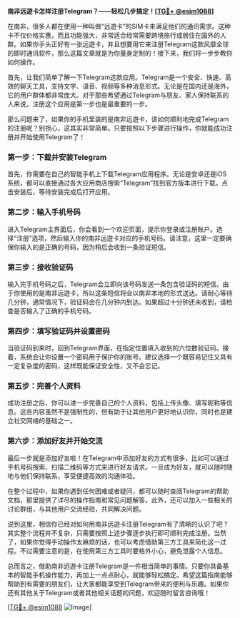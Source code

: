 **南非远遊卡怎样注册Telegram？——轻松几步搞定！[[TG💪+ @esim1088](https://t.me/s/esim1088)]**

在南非，很多人都在使用一种叫做“远遊卡”的SIM卡来满足他们的通讯需求。这种卡不仅价格实惠，而且功能强大，非常适合经常需要跨境旅行或居住在国外的人群。如果你手头正好有一张远遊卡，并且想要用它来注册Telegram这款风靡全球的即时通讯软件，那么这篇文章就是为你量身定制的！接下来，我们将一步步教你如何操作。

首先，让我们简单了解一下Telegram这款应用。Telegram是一个安全、快速、高效的聊天工具，支持文字、语音、视频等多种消息形式。无论是在国内还是海外，它的用户群体都非常庞大。对于那些希望通过Telegram与朋友、家人保持联系的人来说，注册这个应用是第一步也是最重要的一步。

那么问题来了，如果你的手机里装的是南非远遊卡，该如何顺利地完成Telegram的注册呢？别担心，这其实非常简单。只要按照以下步骤进行操作，你就能成功注册并开始使用Telegram了！

### 第一步：下载并安装Telegram

首先，你需要在自己的智能手机上下载Telegram应用程序。无论是安卓还是iOS系统，都可以直接通过各大应用商店搜索“Telegram”找到官方版本进行下载。点击安装后，等待安装完成后打开应用。

### 第二步：输入手机号码

进入Telegram主界面后，你会看到一个欢迎页面，提示你登录或注册账户。选择“注册”选项，然后输入你的南非远遊卡对应的手机号码。请注意，这里一定要确保你输入的是正确的号码，因为稍后会收到一条验证短信。

### 第三步：接收验证码

输入完手机号码之后，Telegram会立即向该号码发送一条包含验证码的短信。由于你使用的是南非远遊卡，所以这条短信将会以南非本地的形式送达。请耐心等待几分钟，通常情况下，验证码会在几分钟内到达。如果超过十分钟还未收到，请检查是否输入了正确的手机号码。

### 第四步：填写验证码并设置密码

当验证码到来时，回到Telegram界面，在指定位置填入收到的六位数验证码。接着，系统会让你设置一个密码用于保护你的账号。建议选择一个既容易记住又具有一定复杂度的密码，这样既能保证安全性，又不会忘记。

### 第五步：完善个人资料

成功注册之后，你可以进一步完善自己的个人资料，包括上传头像、填写昵称等信息。这些内容虽然不是强制性的，但有助于让其他用户更好地认识你，同时也是建立社交网络的基础之一。

### 第六步：添加好友并开始交流

最后一步就是添加好友啦！在Telegram中添加好友的方式有很多，比如可以通过手机号码搜索、扫描二维码等方式来进行好友请求。一旦成为好友，就可以随时随地与他们保持联系，享受便捷高效的沟通体验。

在整个过程中，如果你遇到任何困难或者疑问，都可以随时查阅Telegram的帮助文档，那里提供了详尽的操作指南和常见问题解答。此外，还可以加入一些相关的讨论群组，与其他用户交流经验，共同解决问题。

说到这里，相信你已经对如何用南非远遊卡注册Telegram有了清晰的认识了吧？其实整个流程并不复杂，只需要按照上述步骤逐步执行即可顺利完成注册。当然了，如果你觉得手动操作太麻烦的话，也可以考虑借助第三方工具来简化这一过程。不过需要注意的是，在使用第三方工具时要格外小心，避免泄露个人信息。

总而言之，借助南非远遊卡注册Telegram是一件相当简单的事情。只要你具备基本的智能手机操作能力，再加上一点点耐心，就能够轻松搞定。希望这篇指南能够帮助到有需要的朋友们，让大家都能享受到Telegram带来的便利与乐趣。如果你还有其他关于Telegram或者其他相关话题的问题，欢迎随时留言咨询哦！

[[TG💪+ @esim1088](https://t.me/s/esim1088) ![Image](https://i.postimg.cc/4NQfJmqS/Snipaste-2025-05-13-00-14-12.png)]